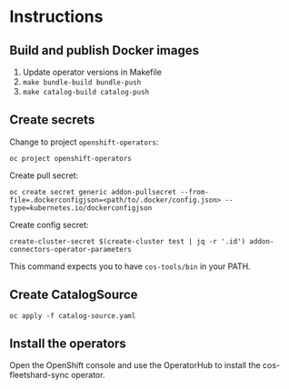 # Instructions

## Build and publish Docker images

1. Update operator versions in Makefile
1. `make bundle-build bundle-push`
1. `make catalog-build catalog-push`

## Create secrets

Change to project `openshift-operators`:

```
oc project openshift-operators
```

Create pull secret:

```
oc create secret generic addon-pullsecret --from-file=.dockerconfigjson=<path/to/.docker/config.json> --type=kubernetes.io/dockerconfigjson
```

Create config secret:

```
create-cluster-secret $(create-cluster test | jq -r '.id') addon-connectors-operator-parameters
```

This command expects you to have `cos-tools/bin` in your PATH.

## Create CatalogSource

```
oc apply -f catalog-source.yaml
```

## Install the operators

Open the OpenShift console and use the OperatorHub to install the cos-fleetshard-sync operator.
